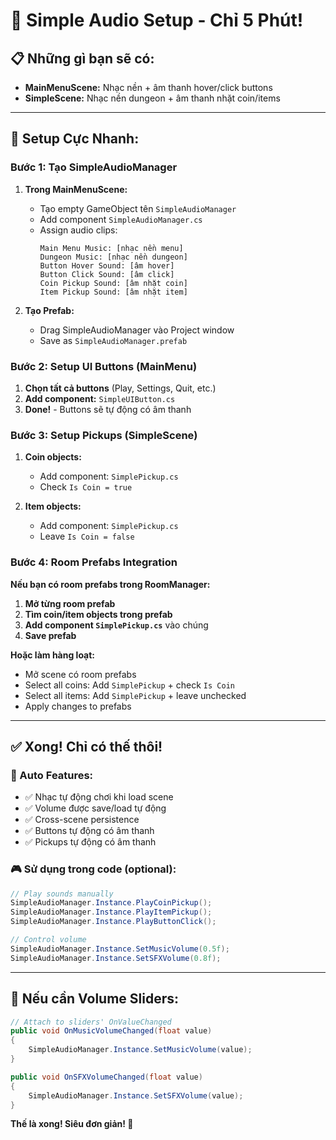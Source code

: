 # 🎵 Simple Audio Setup - Chỉ 5 Phút!

## 📋 Những gì bạn sẽ có:
- **MainMenuScene:** Nhạc nền + âm thanh hover/click buttons
- **SimpleScene:** Nhạc nền dungeon + âm thanh nhặt coin/items

---

## 🚀 Setup Cực Nhanh:

### Bước 1: Tạo SimpleAudioManager
1. **Trong MainMenuScene:**
   - Tạo empty GameObject tên `SimpleAudioManager`
   - Add component `SimpleAudioManager.cs`
   - Assign audio clips:
     ```
     Main Menu Music: [nhạc nền menu]
     Dungeon Music: [nhạc nền dungeon]
     Button Hover Sound: [âm hover]
     Button Click Sound: [âm click]
     Coin Pickup Sound: [âm nhặt coin]
     Item Pickup Sound: [âm nhặt item]
     ```

2. **Tạo Prefab:**
   - Drag SimpleAudioManager vào Project window
   - Save as `SimpleAudioManager.prefab`

### Bước 2: Setup UI Buttons (MainMenu)
1. **Chọn tất cả buttons** (Play, Settings, Quit, etc.)
2. **Add component:** `SimpleUIButton.cs`
3. **Done!** - Buttons sẽ tự động có âm thanh

### Bước 3: Setup Pickups (SimpleScene)
1. **Coin objects:**
   - Add component: `SimplePickup.cs`
   - Check `Is Coin = true`

2. **Item objects:**
   - Add component: `SimplePickup.cs`  
   - Leave `Is Coin = false`

### Bước 4: Room Prefabs Integration
**Nếu bạn có room prefabs trong RoomManager:**

1. **Mở từng room prefab**
2. **Tìm coin/item objects trong prefab**
3. **Add component `SimplePickup.cs`** vào chúng
4. **Save prefab**

**Hoặc làm hàng loạt:**
- Mở scene có room prefabs
- Select all coins: Add `SimplePickup` + check `Is Coin`
- Select all items: Add `SimplePickup` + leave unchecked
- Apply changes to prefabs

---

## ✅ Xong! Chỉ có thế thôi!

### 🎵 Auto Features:
- ✅ Nhạc tự động chơi khi load scene
- ✅ Volume được save/load tự động  
- ✅ Cross-scene persistence
- ✅ Buttons tự động có âm thanh
- ✅ Pickups tự động có âm thanh

### 🎮 Sử dụng trong code (optional):
```csharp
// Play sounds manually
SimpleAudioManager.Instance.PlayCoinPickup();
SimpleAudioManager.Instance.PlayItemPickup();
SimpleAudioManager.Instance.PlayButtonClick();

// Control volume
SimpleAudioManager.Instance.SetMusicVolume(0.5f);
SimpleAudioManager.Instance.SetSFXVolume(0.8f);
```

---

## 🔧 Nếu cần Volume Sliders:
```csharp
// Attach to sliders' OnValueChanged
public void OnMusicVolumeChanged(float value)
{
    SimpleAudioManager.Instance.SetMusicVolume(value);
}

public void OnSFXVolumeChanged(float value)
{
    SimpleAudioManager.Instance.SetSFXVolume(value);
}
```

**Thế là xong! Siêu đơn giản! 🎵**